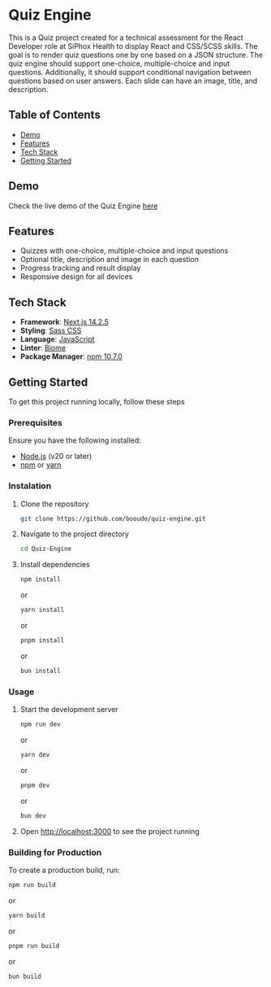 # Quiz Engine

This is a Quiz project created for a technical assessment for the React Developer role at SiPhox Health to display React and CSS/SCSS skills. The goal is to render quiz questions one by one based on a JSON structure. The quiz engine should support one-choice, multiple-choice and input questions. Additionally, it should support conditional navigation between questions based on user answers. Each slide can have an image, title, and description.

## Table of Contents

- [Demo](#demo)
- [Features](#features)
- [Tech Stack](#tech-stack)
- [Getting Started](#getting-started)

## Demo

Check the live demo of the Quiz Engine [here](https://quiz-engine.vercel.app)

## Features

- Quizzes with one-choice, multiple-choice and input questions
- Optional title, description and image in each question
- Progress tracking and result display
- Responsive design for all devices

## Tech Stack

- **Framework**: [Next.js 14.2.5](https://nextjs.org/)
- **Styling**: [Sass CSS](https://sass-lang.com/)
- **Language**: [JavaScript](https://www.javascript.com/)
- **Linter**: [Biome](https://biomejs.dev/pt-br/)
- **Package Manager**: [npm 10.7.0](https://www.npmjs.com/)

## Getting Started

To get this project running locally, follow these steps

### Prerequisites

Ensure you have the following installed:

- [Node.js](https://nodejs.org/) (v20 or later)
- [npm](https://www.npmjs.com/) or [yarn](https://yarnpkg.com/)

### Instalation

1. Clone the repository
   ```sh
   git clone https://github.com/booude/quiz-engine.git
   ```
2. Navigate to the project directory
   ```sh
   cd Quiz-Engine
   ```
3. Install dependencies
   ```sh
   npm install
   ```
   or
   ```sh
   yarn install
   ```
   or
   ```sh
   pnpm install
   ```
   or
   ```sh
   bun install
   ```

### Usage

1. Start the development server
   ```sh
   npm run dev
   ```
   or
   ```sh
   yarn dev
   ```
   or
   ```sh
   pnpm dev
   ```
   or
   ```sh
   bun dev
   ```
2. Open [http://localhost:3000](http://localhost:3000) to see the project running

### Building for Production

To create a production build, run:

```sh
npm run build
```

or

```sh
yarn build
```

or

```sh
pnpm run build
```

or

```sh
bun build
```
